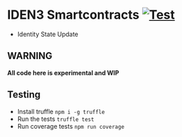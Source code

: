# IDEN3 Smartcontracts [![Test](https://github.com/iden3/contracts/workflows/Tests/badge.svg)](https://github.com/iden3/contracts/actions?query=workflow%3ATests)

- Identity State Update

## WARNING

**All code here is experimental and WIP**

## Testing

- Install truffle `npm i -g truffle`
- Run the tests `truffle test` 
- Run coverage tests `npm run coverage`


